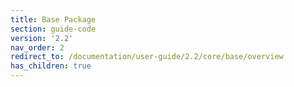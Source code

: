 ```yaml
---
title: Base Package
section: guide-code
version: '2.2'
nav_order: 2
redirect_to: /documentation/user-guide/2.2/core/base/overview
has_children: true
---
```

